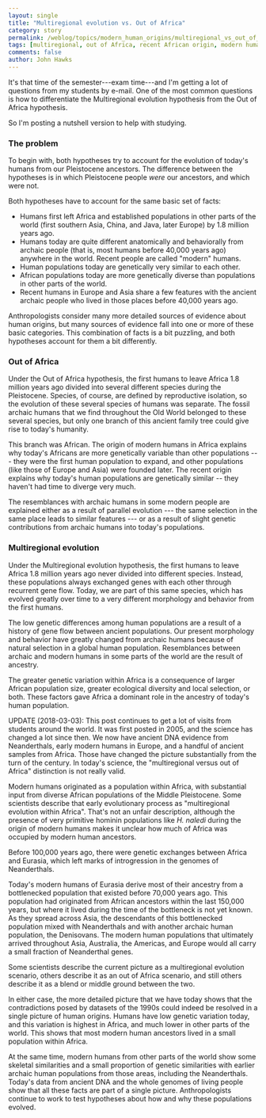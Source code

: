 ```yaml
---
layout: single
title: "Multiregional evolution vs. Out of Africa"
category: story
permalink: /weblog/topics/modern_human_origins/multiregional_vs_out_of_africa.html
tags: [multiregional, out of Africa, recent African origin, modern human origins, theory]
comments: false
author: John Hawks
---
```


It's that time of the semester---exam time---and I'm getting a lot of questions from my students by e-mail. One of the most common questions is how to differentiate the Multiregional evolution hypothesis from the Out of Africa hypothesis.

So I'm posting a nutshell version to help with studying.


### The problem

To begin with, both hypotheses try to account for the evolution of today's humans from our Pleistocene ancestors. The difference between the hypotheses is in which Pleistocene people <em>were</em> our ancestors, and which were not.


Both hypotheses have to account for the same basic set of facts:


<ul>
<li>Humans first left Africa and established populations in other parts of the world (first southern Asia, China, and Java, later Europe) by 1.8 million years ago. </li>

<li>Humans today are quite different anatomically and behaviorally from archaic people (that is, most humans before 40,000 years ago) anywhere in the world. Recent people are called "modern" humans. </li>

<li>Human populations today are genetically very similar to each other. </li>

<li>African populations today are more genetically diverse than populations in other parts of the world. </li>

<li>Recent humans in Europe and Asia share a few features with the ancient archaic people who lived in those places before 40,000 years ago. </li>

</ul>

<p>
Anthropologists consider many more detailed sources of evidence about human origins, but many sources of evidence fall into one or more of these basic categories. This combination of facts is a bit puzzling, and both hypotheses account for them a bit differently.
</p>

### Out of Africa

<p>
Under the Out of Africa hypothesis, the first humans to leave Africa 1.8 million years ago divided into several different species during the Pleistocene. Species, of course, are defined by reproductive isolation, so the evolution of these several species of humans was separate. The fossil archaic humans that we find throughout the Old World belonged to these several species, but only one branch of this ancient family tree could give rise to today's humanity.
</p>

<p>
This branch was African. The origin of modern humans in Africa explains why today's Africans are more genetically variable than other populations --- they were the first human population to expand, and other populations (like those of Europe and Asia) were founded later. The recent origin explains why today's human populations are genetically similar -- they haven't had time to diverge very much.
</p>

<p>
The resemblances with archaic humans in some modern people are explained either as a result of parallel evolution --- the same selection in the same place leads to similar features --- or as a result of slight genetic contributions from archaic humans into today's populations.
</p>

### Multiregional evolution

<p>
Under the Multiregional evolution hypothesis, the first humans to leave Africa 1.8 million years ago never divided into different species. Instead, these populations always exchanged genes with each other through recurrent gene flow. Today, we are part of this same species, which has evolved greatly over time to a very different morphology and behavior from the first humans.
</p>

<p>
The low genetic differences among human populations are a result of a history of gene flow between ancient populations. Our present morphology and behavior have greatly changed from archaic humans because of natural selection in a global human population. Resemblances between archaic and modern humans in some parts of the world are the result of ancestry.
</p>

<p>
The greater genetic variation within Africa is a consequence of larger African population size, greater ecological diversity and local selection, or both. These factors gave Africa a dominant role in the ancestry of today's human population.
</p>


UPDATE (2018-03-03): This post continues to get a lot of visits from students around the world. It was first posted in 2005, and the science has changed a lot since then. We now have ancient DNA evidence from Neanderthals, early modern humans in Europe, and a handful of ancient samples from Africa. Those have changed the picture substantially from the turn of the century. In today's science, the "multiregional versus out of Africa" distinction is not really valid.

Modern humans originated as a population within Africa, with substantial input from diverse African populations of the Middle Pleistocene. Some scientists describe that early evolutionary process as "multiregional evolution within Africa". That's not an unfair description, although the presence of very primitive hominin populations like <em>H. naledi</em> during the origin of modern humans makes it unclear how much of Africa was occupied by modern human ancestors.

Before 100,000 years ago, there were genetic exchanges between Africa and Eurasia, which left marks of introgression in the genomes of Neanderthals.

Today's modern humans of Eurasia derive most of their ancestry from a bottlenecked population that existed before 70,000 years ago. This population had originated from African ancestors within the last 150,000 years, but where it lived during the time of the bottleneck is not yet known. As they spread across Asia, the descendants of this bottlenecked population mixed with Neanderthals and with another archaic human population, the Denisovans. The modern human populations that ultimately arrived throughout Asia, Australia, the Americas, and Europe would all carry a small fraction of Neanderthal genes.

Some scientists describe the current picture as a multiregional evolution scenario, others describe it as an out of Africa scenario, and still others describe it as a blend or middle ground between the two.

In either case, the more detailed picture that we have today shows that the contradictions posed by datasets of the 1990s could indeed be resolved in a single picture of human origins. Humans have low genetic variation today, and this variation is highest in Africa, and much lower in other parts of the world. This shows that most modern human ancestors lived in a small population within Africa.

At the same time, modern humans from other parts of the world show some skeletal similarities and a small proportion of genetic similarities with earlier archaic human populations from those areas, including the Neanderthals. Today's data from ancient DNA and the whole genomes of living people show that all these facts are part of a single picture. Anthropologists continue to work to test hypotheses about how and why these populations evolved.


